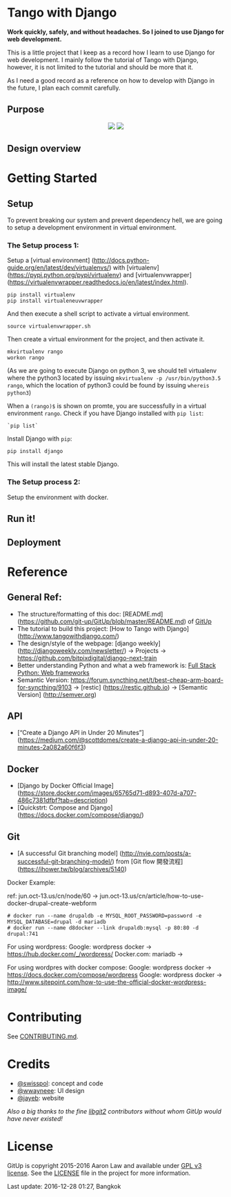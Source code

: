 Tango with Django
=================
**Work quickly, safely, and without headaches. So I joined to use Django for web development.**

This is a little project that I keep as a record how I learn to use Django for web development. I mainly follow the tutorial of Tango with Django, however, it is not limited to the tutorial and should be more that it.

As I need a good record as a reference on how to develop with Django in the future, I plan each commit carefully.

## Purpose
<p align="center">
<img src="http://i.imgur.com/t6iC9TC.png">
<img src="https://www.spaghetti-western.net/images/thumb/7/73/DjangoSpecial_Banner.png/400px-DjangoSpecial_Banner.png">
</p>

## Design overview


Getting Started
===============

## Setup

To prevent breaking our system and prevent dependency hell, we are going to setup a development environment in virtual environment.

### The Setup process 1:
Setup a [virtual environment] (http://docs.python-guide.org/en/latest/dev/virtualenvs/) with [virtualenv] (https://pypi.python.org/pypi/virtualenv) and [virtualenvwrapper] (https://virtualenvwrapper.readthedocs.io/en/latest/index.html).

    pip install virtualenv
    pip install virtualeneuvwrapper

And then execute a shell script to activate a virtual environment.

	source virtualenvwrapper.sh

Then create a virtual environment for the project, and then activate it.

	mkvirtualenv rango
	workon rango

(As we are going to execute Django on python 3, we should tell virtualenv where the python3 located by issuing `mkvirtualenv -p /usr/bin/python3.5 rango`, which the location of python3 could be found by issuing `whereis python3`)

When a `(rango)$` is shown on promte, you are successfully in a virtual environment `rango`.
Check if you have Django installed with `pip list`:

	`pip list`

Install Django with `pip`:

	pip install django

This will install the latest stable Django.

### The Setup process 2:
Setup the environment with docker.

## Run it!

## Deployment

Reference
=========

## General Ref:
* The structure/formatting of this doc: [README.md] (https://github.com/git-up/GitUp/blob/master/README.md) of [GitUp](https://github.com/git-up/GitUp)
* The tutorial to build this project: [How to Tango with Django] (http://www.tangowithdjango.com/)
* The design/style of the webpage: [django weekly] (http://djangoweekly.com/newsletter/) -> Projects -> https://github.com/bitpixdigital/django-next-train
* Better understanding Python and what a web framework is: [Full Stack Python: Web frameworks](http://www.fullstackpython.com/web-frameworks.html)
* Semantic Version: https://forum.syncthing.net/t/best-cheap-arm-board-for-syncthing/9103 -> [restic] (https://restic.github.io) -> [Semantic Version] (http://semver.org)

## API
* [“Create a Django API in Under 20 Minutes”] (https://medium.com/@scottdomes/create-a-django-api-in-under-20-minutes-2a082a60f6f3)

## Docker
* [Django by Docker Official Image] (https://store.docker.com/images/65765d71-d893-407d-a707-486c7381dfbf?tab=description)
* [Quickstrt: Compose and Django] (https://docs.docker.com/compose/django/)

## Git 
* [A successful Git branching model] (http://nvie.com/posts/a-successful-git-branching-model/) from [Git flow 開發流程] (https://ihower.tw/blog/archives/5140)

Docker Example:

ref: jun.oct-13.us/cn/node/60 -> jun.oct-13.us/cn/article/how-to-use-docker-drupal-create-webform

    # docker run --name drupaldb -e MYSQL_ROOT_PASSWORD=password -e MYSQL_DATABASE=drupal -d mariadb
    # docker run --name d8docker --link drupaldb:mysql -p 80:80 -d drupal:741

For using wordpress:
Google: wordpress docker -> https://hub.docker.com/_/wordpress/
Docker.com: mariadb -> 

For using wordpres with docker compose:
Google: wordpress docker -> https://docs.docker.com/compose/wordpress
Google: wordpress docker -> http://www.sitepoint.com/how-to-use-the-official-docker-wordpress-image/

Contributing
============

See [CONTRIBUTING.md](CONTRIBUTING.md).

Credits
=======

- [@swisspol](https://github.com/swisspol): concept and code
- [@wwayneee](https://github.com/wwayneee): UI design
- [@jayeb](https://github.com/jayeb): website

*Also a big thanks to the fine [libgit2](https://libgit2.github.com/) contributors without whom GitUp would have never existed!*

License
=======

GitUp is copyright 2015-2016 Aaron Law and available under [GPL v3 license](http://www.gnu.org/licenses/gpl-3.0.txt). See the [LICENSE](LICENSE) file in the project for more information.


Last update: 2016-12-28 01:27, Bangkok
